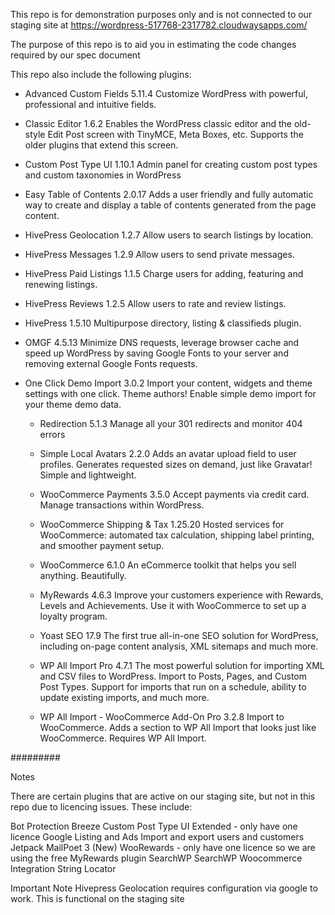 This repo is for demonstration purposes only and is not connected to our staging site at https://wordpress-517768-2317782.cloudwaysapps.com/

The purpose of this repo is to aid you in estimating the code changes required by our spec document

This repo also include the following plugins:

- Advanced Custom Fields 5.11.4 Customize WordPress with powerful, professional and intuitive fields.

- Classic Editor 1.6.2 Enables the WordPress classic editor and the old-style Edit Post screen with TinyMCE, Meta Boxes, etc. Supports the older plugins that extend this screen.

- Custom Post Type UI 1.10.1 Admin panel for creating custom post types and custom taxonomies in WordPress

- Easy Table of Contents 2.0.17 Adds a user friendly and fully automatic way to create and display a table of contents generated from the page content.

- HivePress Geolocation 1.2.7 Allow users to search listings by location.

- HivePress Messages 1.2.9 Allow users to send private messages.

- HivePress Paid Listings 1.1.5 Charge users for adding, featuring and renewing listings.

- HivePress Reviews 1.2.5 Allow users to rate and review listings.

- HivePress 1.5.10 Multipurpose directory, listing & classifieds plugin.

- OMGF 4.5.13 Minimize DNS requests, leverage browser cache and speed up WordPress by saving Google Fonts to your server and removing external Google Fonts requests.

- One Click Demo Import 3.0.2 Import your content, widgets and theme settings with one click. Theme authors! Enable simple demo import for your theme demo data.

  - Redirection 5.1.3 Manage all your 301 redirects and monitor 404 errors

  - Simple Local Avatars 2.2.0 Adds an avatar upload field to user profiles. Generates requested sizes on demand, just like Gravatar! Simple and lightweight.

  - WooCommerce Payments 3.5.0 Accept payments via credit card. Manage transactions within WordPress.

  - WooCommerce Shipping & Tax 1.25.20 Hosted services for WooCommerce: automated tax calculation, shipping label printing, and smoother payment setup.

  - WooCommerce 6.1.0 An eCommerce toolkit that helps you sell anything. Beautifully.

  - MyRewards 4.6.3 Improve your customers experience with Rewards, Levels and Achievements. Use it with WooCommerce to set up a loyalty program.

  - Yoast SEO 17.9 The first true all-in-one SEO solution for WordPress, including on-page content analysis, XML sitemaps and much more.

  - WP All Import Pro 4.7.1 The most powerful solution for importing XML and CSV files to WordPress. Import to Posts, Pages, and Custom Post Types. Support for imports that run on a schedule, ability to update existing imports, and much more.

  - WP All Import - WooCommerce Add-On Pro 3.2.8 Import to WooCommerce. Adds a section to WP All Import that looks just like WooCommerce. Requires WP All Import.

#########

Notes

There are certain plugins that are active on our staging site, but not in this repo due to licencing issues. These include:

Bot Protection
Breeze
Custom Post Type UI Extended - only have one licence
Google Listing and Ads
Import and export users and customers
Jetpack
MailPoet 3 (New)
WooRewards - only have one licence so we are using the free MyRewards plugin
SearchWP
SearchWP Woocommerce Integration
String Locator

Important Note
Hivepress Geolocation requires configuration via google to work. This is functional on the staging site
